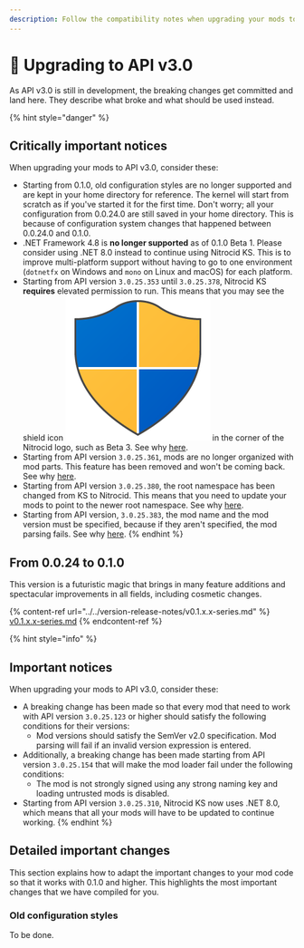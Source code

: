 ```yaml
---
description: Follow the compatibility notes when upgrading your mods to API v3.0
---
```


# 🔼 Upgrading to API v3.0

As API v3.0 is still in development, the breaking changes get committed and land here. They describe what broke and what should be used instead.

{% hint style="danger" %}
## Critically important notices

When upgrading your mods to API v3.0, consider these:

* Starting from 0.1.0, old configuration styles are no longer supported and are kept in your home directory for reference. The kernel will start from scratch as if you've started it for the first time. Don't worry; all your configuration from 0.0.24.0 are still saved in your home directory. This is because of configuration system changes that happened between 0.0.24.0 and 0.1.0.
* .NET Framework 4.8 is **no longer supported** as of 0.1.0 Beta 1. Please consider using .NET 8.0 instead to continue using Nitrocid KS. This is to improve multi-platform support without having to go to one environment (`dotnetfx` on Windows and `mono` on Linux and macOS) for each platform.
* Starting from API version `3.0.25.353` until `3.0.25.378`, Nitrocid KS **requires** elevated permission to run. This means that you may see the shield icon <img src="../../../.gitbook/assets/image (1).png" alt="" data-size="line"> in the corner of the Nitrocid logo, such as Beta 3. See why [here](from-0.1.0-beta-2-to-0.1.0-beta-3.md#specprobe-updated-to-1.2.0).
* Starting from API version `3.0.25.361`, mods are no longer organized with mod parts. This feature has been removed and won't be coming back. See why [here](from-0.1.0-beta-2-to-0.1.0-beta-3.md#removed-mod-parts).
* Starting from API version `3.0.25.380`, the root namespace has been changed from KS to Nitrocid. This means that you need to update your mods to point to the newer root namespace. See why [here](from-0.1.0-beta-3-to-0.1.0-rc.md#changed-the-root-namespace).
* Starting from API version, `3.0.25.383`, the mod name and the mod version must be specified, because if they aren't specified, the mod parsing fails. See why [here](from-0.1.0-beta-3-to-0.1.0-rc.md#mandatory-mod-version-and-name-properties).
{% endhint %}

## From 0.0.24 to 0.1.0

This version is a futuristic magic that brings in many feature additions and spectacular improvements in all fields, including cosmetic changes.

{% content-ref url="../../version-release-notes/v0.1.x.x-series.md" %}
[v0.1.x.x-series.md](../../version-release-notes/v0.1.x.x-series.md)
{% endcontent-ref %}

{% hint style="info" %}
## **Important notices**

When upgrading your mods to API v3.0, consider these:

* A breaking change has been made so that every mod that need to work with API version `3.0.25.123` or higher should satisfy the following conditions for their versions:
  * Mod versions should satisfy the SemVer v2.0 specification. Mod parsing will fail if an invalid version expression is entered.
* Additionally, a breaking change has been made starting from API version `3.0.25.154` that will make the mod loader fail under the following conditions:
  * The mod is not strongly signed using any strong naming key and loading untrusted mods is disabled.
* Starting from API version `3.0.25.310`, Nitrocid KS now uses .NET 8.0, which means that all your mods will have to be updated to continue working.
{% endhint %}

## Detailed important changes

This section explains how to adapt the important changes to your mod code so that it works with 0.1.0 and higher. This highlights the most important changes that we have compiled for you.

### Old configuration styles

To be done.
